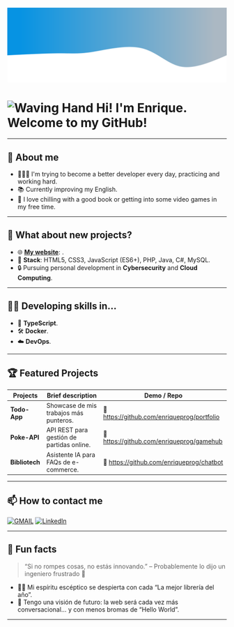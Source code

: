 <p align="center">
  <img src="https://raw.githubusercontent.com/MeiDrals/MeiDrals/main/assets/wave-header.svg" alt="wave header" />
</p>

# <img width="50" height="50" alt="Waving Hand" src="https://github.com/user-attachments/assets/3d7cdc96-cd9a-4c4f-acf5-6cadbf133589" /> Hi! I'm Enrique. Welcome to my GitHub!

---

## 🙂 About me

- 👩🏻‍💻 I'm trying to become a better developer every day, practicing and working hard.
- 📚 Currently improving my English.
- 🍃 I love chilling with a good book or getting into some video games in my free time.

---

## 🎯 What about new projects?

- 🌐 **[My website](https://tu-dominio.com)**:  .
- 🔧 **Stack**: HTML5, CSS3, JavaScript (ES6+), PHP, Java, C#, MySQL.
- 🔒 Pursuing personal development in **Cybersecurity** and **Cloud Computing**.

---

## ✍🏻 Developing skills in...

- 📘 **TypeScript**.
- 🛠️ **Docker**.
- ☁️ **DevOps**.

---

## 🏆 Featured Projects

| Projects       | Brief description                           | Demo / Repo                           |
| -------------- | ------------------------------------------- | ------------------------------------- |
| **Todo-App**   | Showcase de mis trabajos más punteros.      | 🔗 https://github.com/enriqueprog/portfolio |
| **Poke-API**   | API REST para gestión de partidas online.   | 🔗 https://github.com/enriqueprog/gamehub   |
| **Bibliotech** | Asistente IA para FAQs de e-commerce.       | 🔗 https://github.com/enriqueprog/chatbot   |

---

## 📫 How to contact me

[![GMAIL](https://img.shields.io/badge/GMAIL-meidrals.desarrollo%40gmail.com-%23CE3C2F)](mailto:meidrals.desarrollo@gmail.com)
[![LinkedIn](https://img.shields.io/badge/LinkedIn-Enrique%20Madrid%20L%C3%B3pez-%230A66C2)](https://www.linkedin.com/in/enrique-madrid-lopez)

---

## 💬 Fun facts

> “Si no rompes cosas, no estás innovando.” – Probablemente lo dijo un ingeniero frustrado 🤔

- 🤷‍♂️ Mi espíritu escéptico se despierta con cada “La mejor librería del año”.  
- 🔮 Tengo una visión de futuro: la web será cada vez más conversacional… y con menos bromas de “Hello World”.

---
